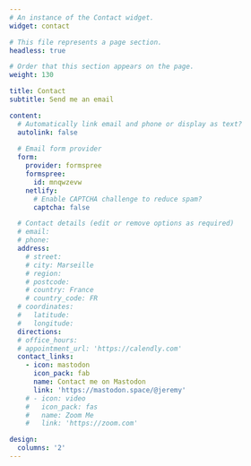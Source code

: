 ```yaml
---
# An instance of the Contact widget.
widget: contact

# This file represents a page section.
headless: true

# Order that this section appears on the page.
weight: 130

title: Contact
subtitle: Send me an email

content:
  # Automatically link email and phone or display as text?
  autolink: false
  
  # Email form provider
  form:
    provider: formspree
    formspree: 
      id: mnqwzevw
    netlify:
      # Enable CAPTCHA challenge to reduce spam?
      captcha: false

  # Contact details (edit or remove options as required)
  # email: 
  # phone: 
  address:
    # street: 
    # city: Marseille
    # region: 
    # postcode:
    # country: France
    # country_code: FR
  # coordinates:
  #   latitude:
  #   longitude: 
  directions: 
  # office_hours:
  # appointment_url: 'https://calendly.com'
  contact_links:
    - icon: mastodon
      icon_pack: fab
      name: Contact me on Mastodon
      link: 'https://mastodon.space/@jeremy'
    # - icon: video
    #   icon_pack: fas
    #   name: Zoom Me
    #   link: 'https://zoom.com'

design:
  columns: '2'
---
```

